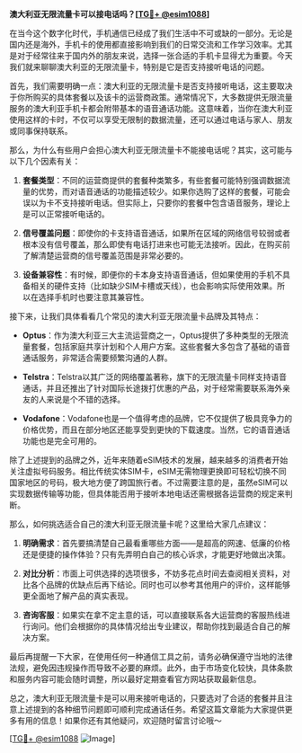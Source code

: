**澳大利亚无限流量卡可以接电话吗？[[TG💪+ @esim1088](https://t.me/s/esim1088)]**

在当今这个数字化时代，手机通信已经成了我们生活中不可或缺的一部分。无论是国内还是海外，手机卡的使用都直接影响到我们的日常交流和工作学习效率。尤其是对于经常往来于国内外的朋友来说，选择一张合适的手机卡显得尤为重要。今天我们就来聊聊澳大利亚的无限流量卡，特别是它是否支持接听电话的问题。

首先，我们需要明确一点：澳大利亚的无限流量卡是否支持接听电话，这主要取决于你所购买的具体套餐以及该卡的运营商政策。通常情况下，大多数提供无限流量服务的澳大利亚手机卡都会附带基本的语音通话功能。这意味着，当你在澳大利亚使用这样的卡时，不仅可以享受无限制的数据流量，还可以通过电话与家人、朋友或同事保持联系。

那么，为什么有些用户会担心澳大利亚无限流量卡不能接电话呢？其实，这可能与以下几个因素有关：

1. **套餐类型**：不同的运营商提供的套餐种类繁多，有些套餐可能特别强调数据流量的优势，而对语音通话的功能描述较少。如果你选购了这样的套餐，可能会误以为卡不支持接听电话。但实际上，只要你的套餐中包含语音服务，理论上是可以正常接听电话的。

2. **信号覆盖问题**：即使你的卡支持语音通话，如果所在区域的网络信号较弱或者根本没有信号覆盖，那么即使有电话打进来也可能无法接听。因此，在购买前了解清楚运营商的信号覆盖范围是非常必要的。

3. **设备兼容性**：有时候，即便你的卡本身支持语音通话，但如果使用的手机不具备相关的硬件支持（比如缺少SIM卡槽或天线），也会影响实际使用效果。所以在选择手机时也要注意其兼容性。

接下来，让我们具体看看几个常见的澳大利亚无限流量卡品牌及其特点：

- **Optus**：作为澳大利亚三大主流运营商之一，Optus提供了多种类型的无限流量套餐，包括家庭共享计划和个人用户方案。这些套餐大多包含了基础的语音通话服务，非常适合需要频繁沟通的人群。
  
- **Telstra**：Telstra以其广泛的网络覆盖著称，旗下的无限流量卡同样支持语音通话，并且还推出了针对国际长途拨打优惠的产品，对于经常需要联系海外亲友的人来说是个不错的选择。

- **Vodafone**：Vodafone也是一个值得考虑的品牌，它不仅提供了极具竞争力的价格优势，而且在部分地区还能享受到更快的下载速度。当然，它的语音通话功能也是完全可用的。

除了上述提到的品牌之外，近年来随着eSIM技术的发展，越来越多的消费者开始关注虚拟号码服务。相比传统实体SIM卡，eSIM无需物理更换即可轻松切换不同国家地区的号码，极大地方便了跨国旅行者。不过需要注意的是，虽然eSIM可以实现数据传输等功能，但具体能否用于接听本地电话还需根据各运营商的规定来判断。

那么，如何挑选适合自己的澳大利亚无限流量卡呢？这里给大家几点建议：

1. **明确需求**：首先要搞清楚自己最看重哪些方面——是超高的网速、低廉的价格还是便捷的操作体验？只有先弄明白自己的核心诉求，才能更好地做出决策。

2. **对比分析**：市面上可供选择的选项很多，不妨多花点时间去查阅相关资料，对比各个品牌的优缺点后再下结论。同时也可以参考其他用户的评价，这样能够更全面地了解产品的真实表现。

3. **咨询客服**：如果实在拿不定主意的话，可以直接联系各大运营商的客服热线进行询问。他们会根据你的具体情况给出专业建议，帮助你找到最适合自己的解决方案。

最后再提醒一下大家，在使用任何一种通信工具之前，请务必确保遵守当地的法律法规，避免因违规操作而导致不必要的麻烦。此外，由于市场变化较快，具体条款和服务内容可能会随时调整，所以最好定期查看官方网站获取最新信息。

总之，澳大利亚无限流量卡是可以用来接听电话的，只要选对了合适的套餐并且注意上述提到的各种细节问题即可顺利完成通话任务。希望这篇文章能为大家提供更多有用的信息！如果你还有其他疑问，欢迎随时留言讨论哦～

[[TG💪+ @esim1088](https://t.me/s/esim1088) ![Image](https://i.postimg.cc/4NQfJmqS/Snipaste-2025-05-13-00-14-12.png)]